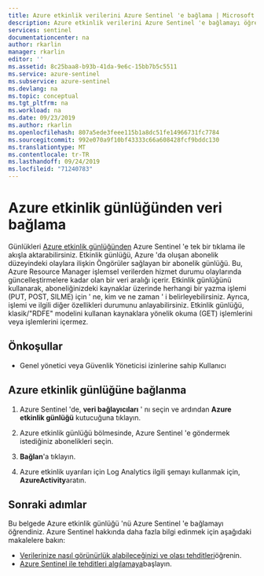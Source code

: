 ```yaml
---
title: Azure etkinlik verilerini Azure Sentinel 'e bağlama | Microsoft Docs
description: Azure etkinlik verilerini Azure Sentinel 'e bağlamayı öğrenin.
services: sentinel
documentationcenter: na
author: rkarlin
manager: rkarlin
editor: ''
ms.assetid: 8c25baa8-b93b-41da-9e6c-15bb7b5c5511
ms.service: azure-sentinel
ms.subservice: azure-sentinel
ms.devlang: na
ms.topic: conceptual
ms.tgt_pltfrm: na
ms.workload: na
ms.date: 09/23/2019
ms.author: rkarlin
ms.openlocfilehash: 807a5ede3feee115b1a8dc51fe14966731fc7784
ms.sourcegitcommit: 992e070a9f10bf43333c66a608428fcf9bddc130
ms.translationtype: MT
ms.contentlocale: tr-TR
ms.lasthandoff: 09/24/2019
ms.locfileid: "71240783"
---
```

# <a name="connect-data-from-azure-activity-log"></a>Azure etkinlik günlüğünden veri bağlama



Günlükleri [Azure etkinlik günlüğünden](../azure-monitor/platform/activity-logs-overview.md) Azure Sentinel 'e tek bir tıklama ile akışla aktarabilirsiniz. Etkinlik günlüğü, Azure 'da oluşan abonelik düzeyindeki olaylara ilişkin Öngörüler sağlayan bir abonelik günlüğü. Bu, Azure Resource Manager işlemsel verilerden hizmet durumu olaylarında güncelleştirmelere kadar olan bir veri aralığı içerir. Etkinlik günlüğünü kullanarak, aboneliğinizdeki kaynaklar üzerinde herhangi bir yazma işlemi (PUT, POST, SILME) için ' ne, kim ve ne zaman ' i belirleyebilirsiniz. Ayrıca, işlemi ve ilgili diğer özellikleri durumunu anlayabilirsiniz. Etkinlik günlüğü, klasik/"RDFE" modelini kullanan kaynaklara yönelik okuma (GET) işlemlerini veya işlemlerini içermez. 


## <a name="prerequisites"></a>Önkoşullar

- Genel yönetici veya Güvenlik Yöneticisi izinlerine sahip Kullanıcı


## <a name="connect-to-azure-activity-log"></a>Azure etkinlik günlüğüne bağlanma

1. Azure Sentinel 'de, **veri bağlayıcıları** ' nı seçin ve ardından **Azure etkinlik günlüğü** kutucuğuna tıklayın.

2. Azure etkinlik günlüğü bölmesinde, Azure Sentinel 'e göndermek istediğiniz abonelikleri seçin. 

3. **Bağlan**'a tıklayın.

4. Azure etkinlik uyarıları için Log Analytics ilgili şemayı kullanmak için, **AzureActivity**aratın.


 

## <a name="next-steps"></a>Sonraki adımlar
Bu belgede Azure etkinlik günlüğü 'nü Azure Sentinel 'e bağlamayı öğrendiniz. Azure Sentinel hakkında daha fazla bilgi edinmek için aşağıdaki makalelere bakın:
- [Verilerinize nasıl görünürlük alabileceğinizi ve olası tehditleri](quickstart-get-visibility.md)öğrenin.
- [Azure Sentinel ile tehditleri algılamaya](tutorial-detect-threats-built-in.md)başlayın.
